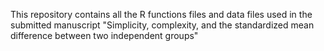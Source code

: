 This repository contains all the R functions files and data files used in the submitted manuscript "Simplicity, complexity, and the standardized mean difference between two independent groups" 
